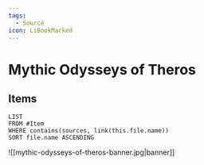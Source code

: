 ```yaml
---
tags:
  - Source
icon: LiBookMarked
---
```


# Mythic Odysseys of Theros

## Items

```dataview
LIST
FROM #Item 
WHERE contains(sources, link(this.file.name))
SORT file.name ASCENDING
```

![[mythic-odysseys-of-theros-banner.jpg|banner]]

